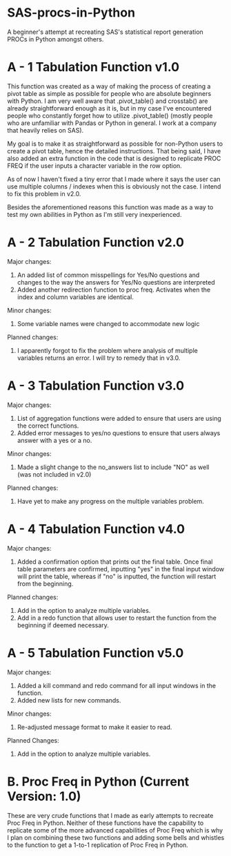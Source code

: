 # SAS-procs-in-Python
A beginner's attempt at recreating SAS's statistical report generation PROCs in Python amongst others.

# A - 1 Tabulation Function v1.0

This function was created as a way of making the process of creating a pivot table as simple as possible for people who are absolute beginners with Python. I am very well aware that .pivot_table() and crosstab() are already straightforward enough as it is, but in my case I've encountered people who constantly forget how to utilize .pivot_table() (mostly people who are unfamiliar with Pandas or Python in general. I work at a company that heavily relies on SAS). 

My goal is to make it as straightforward as possible for non-Python users to create a pivot table, hence the detailed instructions. That being said, I have also added an extra function in the code that is designed to replicate PROC FREQ if the user inputs a character variable in the row option. 

As of now I haven't fixed a tiny error that I made where it says the user can use multiple columns / indexes when this is obviously not the case. I intend to fix this problem in v2.0.

Besides the aforementioned reasons this function was made as a way to test my own abilities in Python as I'm still very inexperienced.

# A - 2 Tabulation Function v2.0

Major changes:
1. An added list of common misspellings for Yes/No questions and changes to the way the answers for Yes/No questions are interpreted 
2. Added another redirection function to proc freq. Activates when the index and column variables are identical.

Minor changes:
1. Some variable names were changed to accommodate new logic

Planned changes:
1. I apparently forgot to fix the problem where analysis of multiple variables returns an error. I will try to remedy that in v3.0.

# A - 3 Tabulation Function v3.0

Major changes:
1. List of aggregation functions were added to ensure that users are using the correct functions.
2. Added error messages to yes/no questions to ensure that users always answer with a yes or a no.

Minor changes:
1. Made a slight change to the no_answers list to include "NO" as well (was not included in v2.0)

Planned changes:
1. Have yet to make any progress on the multiple variables problem.

# A - 4 Tabulation Function v4.0

Major changes:
1. Added a confirmation option that prints out the final table. Once final table parameters are confirmed, inputting "yes" in the final input window will print the table, whereas if "no" is inputted, the function will restart from the beginning.

Planned changes:
1. Add in the option to analyze multiple variables.
2. Add in a redo function that allows user to restart the function from the beginning if deemed necessary.

# A - 5 Tabulation Function v5.0

Major changes:
1. Added a kill command and redo command for all input windows in the function.
2. Added new lists for new commands.

Minor changes:
1. Re-adjusted message format to make it easier to read.

Planned Changes:
1. Add in the option to analyze multiple variables.

# B. Proc Freq in Python (Current Version: 1.0)

These are very crude functions that I made as early attempts to recreate Proc Freq in Python. Neither of these functions have the capability to replicate some of the more advanced capabilities of Proc Freq which is why I plan on combining these two functions and adding some bells and whistles to the function to get a 1-to-1 replication of Proc Freq in Python. 

